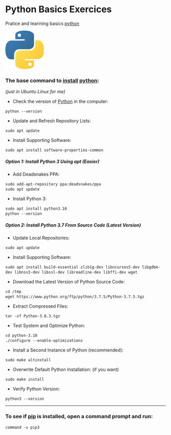 # Python Basics Exercices
Pratice and learining basics [python](https://www.python.org/)

[![alt text](logo_programme_language_python.png)](https://www.python.org/)

### The base command to <ins>install</ins> [python](https://www.python.org/):
_(just in Ubuntu Linux for me)_

- Check the version of [Python](https://www.python.org/) in the computer:
```
python --version
```

- Update and Refresh Repository Lists:
```
sudo apt update
```

- Install Supporting Software:
```
sudo apt install software-properties-common
```


##### Option 1: Install Python 3 Using apt (Easier)
- Add Deadsnakes PPA:
```
sudo add-apt-repository ppa:deadsnakes/ppa
sudo apt update
```
- Install Python 3:
```
sudo apt install python3.10
python --version
```


##### Option 2: Install Python 3.7 From Source Code (Latest Version)
- Update Local Repositories:
```
sudo apt update
```
- Install Supporting Software:
```
sudo apt install build-essential zlib1g-dev libncurses5-dev libgdbm-dev libnss3-dev libssl-dev libreadline-dev libffi-dev wget
```
- Download the Latest Version of Python Source Code:
```
cd /tmp
wget https://www.python.org/ftp/python/3.7.5/Python-3.7.5.tgz
```
- Extract Compressed Files:
```
tar -xf Python-3.8.3.tgz
```
- Test System and Optimize Python:
```
cd python-3.10
./configure --enable-optimizations
```
- Install a Second Instance of Python (recommended):
```
sudo make altinstall
```
- Overwrite Default Python Installation:
(if you want)
```
sudo make install
```
- Verify Python Version:
```
python3 --version
```


---------------------------------------------------------------------------------------


### To see if <ins>**pip**</ins> is installed, open a command prompt and run:
```
command -v pip3
```

